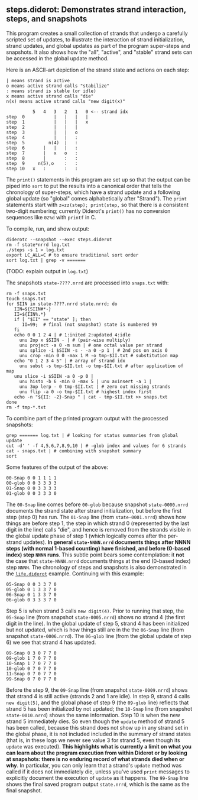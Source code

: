 ## steps.diderot: Demonstrates strand interaction, steps, and snapshots

This program creates a small collection of strands that undergo a
carefully scripted set of updates, to illustrate the interaction of
strand initialization, strand updates, and global updates as part of
the program super-steps and snapshots.  It also shows how the "all",
"active", and "stable" strand sets can be accessed in the global
update method.

Here is an ASCII-art depiction of the strand state and actions
on each step:

	| means strand is active
	o means active strand calls "stabilize"
	: means strand is stable (or idle)
	x means active strand calls "die"
	n(x) means active strand calls "new digit(x)"
	
	          5   4   3   2   1   0 <-- strand idx
	step  0           |   |   |   |
	step  1           |   |   |   x
	step  2           |   |   |
	step  3           |   |   o
	step  4           |   |   :
	step  5         n(4)  |   :
	step  6       |   |   |   :
	step  7       |   x   o   :
	step  8       |       :   :
	step  9     n(5),o    :   :
	step 10   x   :       :   :

The `print()` statements in this program are set up so that the output
can be piped into `sort` to put the results into a canonical order
that tells the chronology of super-steps, which have a strand update
and a following global update (so "global" comes alphabetically after
"Strand").  The `print` statements start with `z=zz(step); print(step,`
so that there is a consistent two-digit numbering; currently Diderot's
`print()` has no conversion sequences like `02%d` with `printf` in C.

To compile, run, and show output:

	diderotc --snapshot --exec steps.diderot
	rm -f state*nrrd log.txt
	./steps -s 1 > log.txt
	export LC_ALL=C # to ensure traditional sort order
	sort log.txt | grep -v =======

(TODO: explain output in `log.txt`)

The snapshots `state-????.nrrd` are processed into `snaps.txt` with:

	rm -f snaps.txt
	touch snaps.txt
	for SIIN in state-????.nrrd state.nrrd; do
	   IIN=${SIIN#*-}
	   II=${IIN%.*}
	   if [ "$II" == "state" ]; then
	      II=99;  # final (not snapshot) state is numbered 99
	   fi
	   echo 0 0 1 2 4 | # 1:inited 2:updated 4:idle
	     unu 2op x $SIIN - | # (pair-wise multiply)
	     unu project -a 0 -m sum | # one octal value per strand
	     unu splice -i $SIIN -s - -a 0 -p 1 | # 2nd pos on axis 0
	     unu crop -min 0 0 -max 1 M -o tmp-$II.txt # substitution map
	   echo "0 1 2 3 4 5" | # array of strand idx
	     unu subst -s tmp-$II.txt -o tmp-$II.txt # after application of map
	   unu slice -i $SIIN -a 0 -p 0 |
	     unu histo -b 6 -min 0 -max 5 | unu axinsert -a 1 |
	     unu 3op lerp - 0 tmp-$II.txt | # zero out missing strands
	     unu flip -a 0 -o tmp-$II.txt # highest index first
	   echo -n "${II: -2}-Snap " | cat - tmp-$II.txt >> snaps.txt
	done
	rm -f tmp-*.txt

To combine part of the printed program output with the processed snapshots:

	grep ======= log.txt | # looking for status summaries from global update
	cut -d' ' -f 4,5,6,7,8,9,10 | # -glob index and values for 6 strands
	cat - snaps.txt | # combining with snapshot summary
	sort

Some features of the output of the above:

	00-Snap 0 0 1 1 1 1
	00-glob 0 0 3 3 3 3
	01-Snap 0 0 3 3 3 3
	01-glob 0 0 3 3 3 0

The `00-Snap` line comes before `00-glob` because snapshot
`state-0000.nrrd` documents the strand state after strand
initialization, but before the first step (step 0) has run.  The
`01-Snap` line (from `state-0001.nrrd`) shows how things are before
step 1, the step in which strand 0 (represented by the last digit in
the line) calls "die", and hence is removed from the strands visible
in the global update phase of step 1 (which logically comes after the
per-strand updates). **In general `state-NNNN.nrrd` documents things
after NNNN steps (with normal 1-based counting) have finished, and
before (0-based index) step `NNNN` runs**.  This subtle point bears
some contemplation: it **not** the case that `state-NNNN.nrrd` documents
things at the end (0-based index) step `NNNN`. The chronology of steps
and snapshots is also demonstrated in the [`life.diderot`](../life) example.
Continuing with this example:

	05-Snap 0 0 3 3 7 0
	05-glob 0 1 3 3 7 0
	06-Snap 0 1 3 3 7 0
	06-glob 0 3 3 3 7 0

Step 5 is when strand 3 calls `new digit(4)`. Prior to running that
step, the `05-Snap` line (from snapshot `state-0005.nrrd`) shows no
strand 4 (the first digit in the line).  In the global update of step
5, strand 4 has been initialized but not updated, which is how things
still are in the the `06-Snap` line (from snapshot `state-0006.nrrd`).
The `06-glob` line (from the global update of step 6) we see that
strand 4 has updated.

	09-Snap 0 3 0 7 7 0
	09-glob 1 7 0 7 7 0
	10-Snap 1 7 0 7 7 0
	10-glob 0 7 0 7 7 0
	11-Snap 0 7 0 7 7 0
	99-Snap 0 7 0 7 7 0

Before the step 9, the `09-Snap` line (from snapshot
`state-0009.nrrd`) shows that strand 4 is still active (strands 2 and
1 are idle). In step 9, strand 4 calls `new digit(5)`, and the global
phase of step 9 (the `09-glob` line) reflects that strand 5 has been
initialized by not updated; the `10-Snap` line (from snapshot
`state-0010.nrrd`) shows the same information. Step 10 is when the
new strand 5 immediately dies. So even though the `update` method
of strand 5 has been called, because this strand does not show up
in any strand set in the global phase, it is not included included
in the summary of strand states (that is, in these logs we never
see value 3 for strand 5, even though its `update` was executed).
**This highlights what is currently a limit on what you can learn about
the program execution from within Diderot or by looking at snapshots:
there is no enduring record of what strands died when or why**.  In particular,
you can only learn that a strand's `update` method was called if it does not
immediately die, unless you've used `print` messages to explicitly document
the execution of `update` as it happens.
The `99-Snap` line shows the final saved program output
`state.nrrd`, which is the same as the final snapshot.

